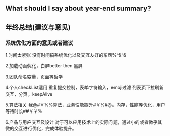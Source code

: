 ## What should I say about year-end summary?
## 年终总结(建议与意见)

### 系统优化方面的意见或者建议
1.时间太紧张 没有时间搞系统优化以及交互友好的东西%^&*^&*

2.加载动画优化，白屏better then 黑屏

3.团队命名变量，页面等哲学

4.个人checkList适用
重复提交控制，表单字符输入，emoji过滤
列表页下拉刷新交互，分页，keepAlive

5.算法相关
我@#￥%%算法，业务性能提升#￥%#@，内存，性能等优化，用户等待时长##￥￥%

6.产品与用户交互及设计
对于可以应用技术上的实际问题，通过小的或者微乎其微的交互进行优化，完成体验提升。
